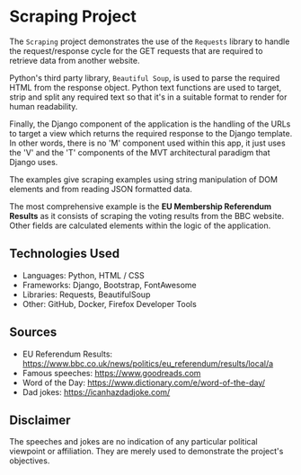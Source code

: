 # Scraping Project

The `Scraping` project demonstrates the use of the `Requests` library to handle the request/response cycle for the GET requests that are required to retrieve data from another website.

Python's third party library, `Beautiful Soup`, is used to parse the required HTML from the response object. Python text functions are used to target, strip and split any required text so that it's in a suitable format to render for human readability.

Finally, the Django component of the application is the handling of the URLs to target a view which returns the required response to the Django template. In other words, there is no 'M' component used within this app, it just uses the 'V' and the 'T' components of the MVT architectural paradigm that Django uses.

The examples give scraping examples using string manipulation of DOM elements and from reading JSON formatted data.

The most comprehensive example is the **EU Membership Referendum Results** as it consists of scraping the voting results from the BBC website. Other fields are calculated elements within the logic of the application.

## Technologies Used

- Languages: Python, HTML / CSS
- Frameworks: Django, Bootstrap, FontAwesome
- Libraries: Requests, BeautifulSoup
- Other: GitHub, Docker, Firefox Developer Tools

## Sources

- EU Referendum Results: <https://www.bbc.co.uk/news/politics/eu_referendum/results/local/a>
- Famous speeches: <https://www.goodreads.com>
- Word of the Day: <https://www.dictionary.com/e/word-of-the-day/>
- Dad jokes: <https://icanhazdadjoke.com/>

## Disclaimer

The speeches and jokes are no indication of any particular political viewpoint or affiliation. They are merely used to demonstrate the project's objectives.
